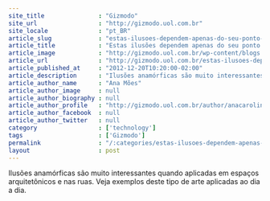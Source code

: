 ```yaml
---
site_title               : "Gizmodo"
site_url                 : "http://gizmodo.uol.com.br"
site_locale              : "pt_BR"
article_slug             : "estas-ilusoes-dependem-apenas-do-seu-ponto-de-vista"
article_title            : "Estas ilusões dependem apenas do seu ponto de vista"
article_image            : "http://gizmodo.uol.com.br/wp-content/blogs.dir/8/files/2012/12/barata.jpg"
article_url              : "http://gizmodo.uol.com.br/estas-ilusoes-dependem-apenas-do-seu-ponto-de-vista/"
article_published_at     : "2012-12-20T10:20:00-02:00"
article_description      : "Ilusões anamórficas são muito interessantes quando aplicadas em espaços arquitetônicos e nas ruas. Veja exemplos deste tipo de arte aplicadas ao dia a dia."
article_author_name      : "Ana Mões"
article_author_image     : null
article_author_biography : null
article_author_profile   : "http://gizmodo.uol.com.br/author/anacarolina/"
article_author_facebook  : null
article_author_twitter   : null
category                 : ['technology']
tags                     : ['Gizmodo']
permalink                : "/:categories/estas-ilusoes-dependem-apenas-do-seu-ponto-de-vista/"
layout                   : post
---
```


Ilusões anamórficas são muito interessantes quando aplicadas em espaços arquitetônicos e nas ruas. Veja exemplos deste tipo de arte aplicadas ao dia a dia.
